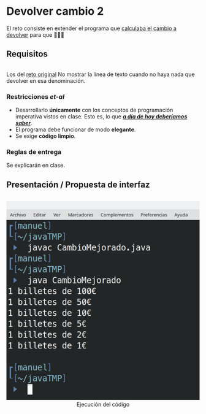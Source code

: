 # Devolver cambio 2

El reto consiste en extender el programa que [calculaba el cambio a devolver](/retos/001-DevolverCambio/README.md) para que :drum::drum::drum:

## Requisitos

| |
|-|
Los del [reto original](../001-DevolverCambio/README.md)
No mostrar la línea de texto cuando no haya nada que devolver en esa denominación.

### Restricciones *et-al*

- Desarrollarlo **únicamente** con los conceptos de programación imperativa vistos en clase. Esto es, lo que ***[a día de hoy deberíamos saber](/temario/aDiaDeHoy.md)***.
- El programa debe funcionar de modo **elegante**.
- Se exige **código limpio**.

### Reglas de entrega

Se explicarán en clase.

## Presentación / Propuesta de interfaz

<div align="center">

| |
|:-:|
![](/imagenes/CalculaCambio002.png)
Ejecución del código

</div>